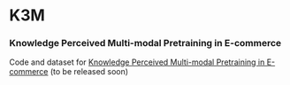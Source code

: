 # K3M
### Knowledge Perceived Multi-modal Pretraining in E-commerce

Code and dataset for [Knowledge Perceived Multi-modal Pretraining in E-commerce](https://github.com/YushanZhu/K3M) (to be released soon)